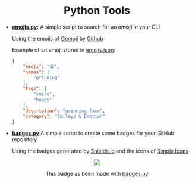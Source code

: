 <h1 align="center">
Python Tools
</h1>

- **[emojis.py](emojis.py):** A simple script to search for an **emoji** in your CLI

    Using the emojis of [Gemoji](https://github.com/github/gemoji) by [Github](https://github.com/github)

    Example of an emoji stored in [emojis.json](emojis.json):
    ```json
    {
        "emoji": "😀",
        "names": [
            "grinning"
        ],
        "tags": [
            "smile",
            "happy"
        ],
        "description": "grinning face",
        "category": "Smileys & Emotion"
    }
    ```

- **[badges.py](badges.py)** A simple script to create some badges for your GitHub repository
    
    Using the badges generated by [Shields.io](https://shields.io) and the icons of [Simple Icons](https://simpleicons.org/)

<div align="center">
    <img src="https://img.shields.io/badge/badges.py-%E2%AD%90%20in%20Github-123456?logo=Python&labelColor=333333">
    <p>This badge as been made with <a href="badges.py">badges.py</a></p>
</div>
